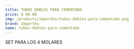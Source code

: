 ```yaml
---
title: TUBOS DOBLES PARA CEMENTADO
price: Q 60.00
img: /products/importho/tubos-dobles-para-cementado.png
brand: Importho
name: tubos-dobles-para-cementado
---
```


SET PARA LOS 4 MOLARES
